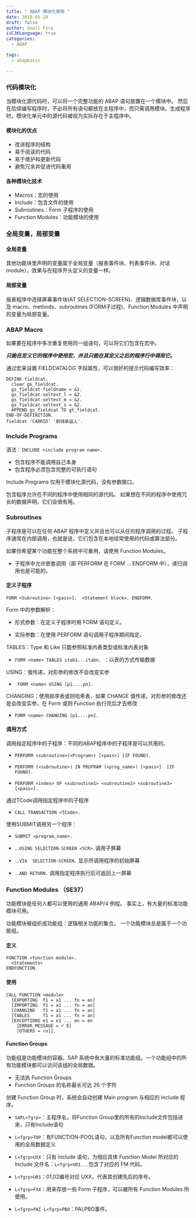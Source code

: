 ```yaml
---
title: " ABAP 模块化使用 "
date: 2018-05-20
draft: false
author: Small Fire
isCJKLanguage: true
categories: 
  - ABAP

tags: 
  - abapbasis

---
```


### 代码模块化

当模块化源代码时，可以将一个完整功能的 ABAP 语句放置在一个模块中。 然后在后续编写程序时，不必将所有语句都放在主程序中，而只需调用模块。生成程序时，模块化单元中的源代码被视为实际存在于主程序中。

#### 模块化的优点

- 改进程序的结构
- 易于阅读的代码
- 易于维护和更新代码
- 避免冗余并促进代码重用

#### 各种模块化技术

- Macros：宏的使用
- Include：包含文件的使用
- Subroutines：Form 子程序的使用
- Function Modules：功能模块的使用

### 全局变量，局部变量

#### 全局变量

其他功能块里声明的变量属于全局变量（报表事件块、列表事件块、对话 module），效果与在程序开头定义的变量一样。

#### 局部变量

报表程序中选择屏幕事件块(AT SELECTION-SCREEN)、逻辑数据库事件块，以及 macro、methods、subroutines (FORM子过程)、Function Modules 中声明的变量为局部变量。

### ABAP Macro

如果要在程序中多次重复使用同一组语句，可以将它们包含在宏中。

***只能在定义它的程序中使用宏，并且只能在其定义之后的程序行中调用它。***

通过宏来设置 FIELDCATALOG 字段属性，可以很好的提示代码编写效率：

```ABAP
DEFINE fieldcat.  
  clear gs_fieldcat.  
  gs_fieldcat-fieldname = &1.  
  gs_fieldcat-seltext_l = &2.  
  gs_fieldcat-seltext_m = &2.  
  gs_fieldcat-seltext_s = &2.
  APPEND gs_fieldcat TO gt_fieldcat.
END-OF-DEFINITION.
fieldcat 'CARRID' '航线承运人'.
```

### Include Programs

语法：`INCLUDE <include program name>.`

- 包含程序不能调用自己本身
- 包含程序必须包含完整的可执行语句

Include Programs 仅用于模块化源代码，没有参数接口。

包含程序允许在不同的程序中使用相同的源代码。 如果想在不同的程序中使用冗长的数据声明，它们会很有用。

### Subroutines

子程序是可以在任何 ABAP 程序中定义并且也可以从任何程序调用的过程。 子程序通常在内部调用，也就是说，它们包含在本地经常使用的代码或算法部分。

 如果你希望某个功能在整个系统中可重用，请使用 Function Modules。

- 子程序中允许嵌套调用（即 PERFORM 在 FORM ... ENDFORM 中），递归调用也是可能的。

#### 定义子程序

`FORM <Subroutine> [<pass>].  <Statement block>. ENDFORM.`

Form 中的参数解析：

- 形式参数：在定义子程序时用 FORM 语句定义。


- 实际参数：在使用 PERFORM 语句调用子程序期间指定。


TABLES：Type 和 Like 只能参照标准内表类型或标准内表对象

- `FORM <name> TABLES itab1...itabn. `：以表的方式传输数据

USING：值传递，对形参的修改不会改变实参

- ` FORM <name> USING [p1....pn].`

CHANGING：使用排序表或则哈希表，如果 CHANGE 值传递，对形参的修改还是会改变实参，在 Form 或则 Function 执行完后才去修改

- `FORM <name> CHANGING [p1....pn].`

#### 调用方式

调用指定程序中的子程序：不同的ABAP程序中的子程序是可以共用的。

- `PERFORM <subroutine>(<Program>) [<pass>] [IF FOUND].`

- `PERFORM (<subroutine>) IN PROFRAM (<prog_name>) [<pass>]  [IF FOUND].`
- `PERFORM <index> OF <subroutine1> <subroutine2> <subroutine3> [<pass>].`

通过TCode调用指定程序中的子程序

- `CALL TRANSACTION <TCode>.  `

使用SUBMIT调用另一个程序：

- `SUBMIT <program_name>.`


-  ...`USING SELECTION-SCREEN <SCR>`. 调用子屏幕
-  ...`VIA  SELECTION-SCREEN.`  显示所调用程序的初始屏幕
-  ...`AND RETURN.` 调用指定程序执行后可返回上一屏幕

### Function Modules （SE37）

功能模块是任何人都可以使用的通用 ABAP/4 例程。 事实上，有大量的标准功能模块可用。

功能模块被组织成功能组：逻辑相关功能的集合。 一个功能模块总是属于一个功能组。

#### 定义

```ABAP
FUNCTION <function module>.
  <Statements>
ENDFUNCTION.
```

#### 使用

```ABAP
CALL FUNCTION <module>
  [EXPORTING  f1 = a1 ... fn = an]
  [IMPORTING  f1 = a1 ... fn = an]
  [CHANGING   f1 = a1 ... fn = an]
  [TABLES     f1 = a1 ... fn = an]
  [EXCEPTIONS e1 = e1 ... en = en 
    [ERROR_MESSAGE = r E]   
    [OTHERS = ro]].
```

#### Function Groups 

功能组是功能模块的容器。SAP 系统中有大量的标准功能组。一个功能组中的所有功能模块都可以访问该组的全局数据。

- 无法执 Function Groups 
- Function Groups 的名称最长可达 26 个字符

创建 Function Group 时，系统会自动创建 Main program 与相应的 include 程序。

- `SAPL<fgrp>`：主程序名，将Function Group里的所有的Include文件包括进来，只有Include语句

- `L<fgrp>TOP`：有FUNCTION-POOL语句，以及所有Function model都可以使用的全局数据定义

- `L<fgrp>UXX`：只有 include 语句，为相应具体 Function Model 所对应的 Include 文件名：`L<fgrp>U01...`包含了对应的 FM 代码。

- `L<fgrp>U01`：01,02编号对应 UXX，代表其创建先后的序号。

- `L<fgrp>FXX`：用来存放一些 Form 子程序，可以被所有 Function Modules 所使用。

- `L<fgrp>PAI L<fgrp>PBO`：PAI,PBO事件。
